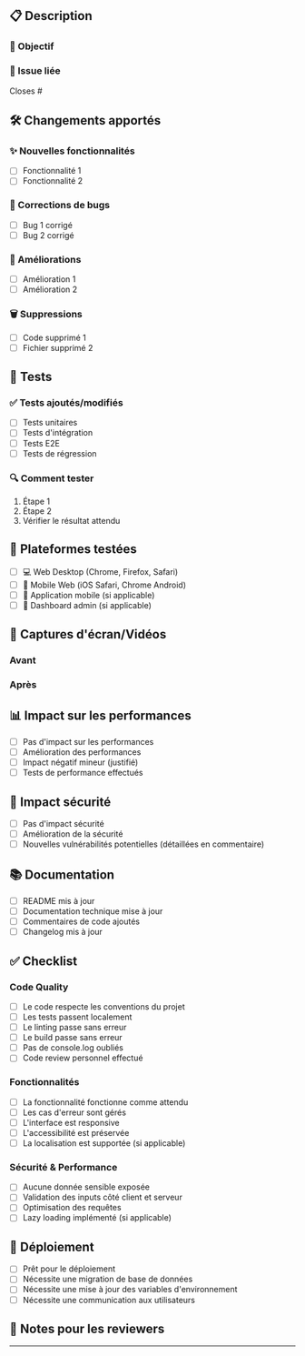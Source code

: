 ## 📋 Description

### 🎯 Objectif
<!-- Décrivez brièvement ce que fait cette PR -->

### 🔗 Issue liée
<!-- Référencez l'issue liée: Closes #123, Fixes #456, Resolves #789 -->
Closes #

## 🛠️ Changements apportés

### ✨ Nouvelles fonctionnalités
- [ ] Fonctionnalité 1
- [ ] Fonctionnalité 2

### 🐛 Corrections de bugs
- [ ] Bug 1 corrigé
- [ ] Bug 2 corrigé

### 🔄 Améliorations
- [ ] Amélioration 1
- [ ] Amélioration 2

### 🗑️ Suppressions
- [ ] Code supprimé 1
- [ ] Fichier supprimé 2

## 🧪 Tests

### ✅ Tests ajoutés/modifiés
- [ ] Tests unitaires
- [ ] Tests d'intégration
- [ ] Tests E2E
- [ ] Tests de régression

### 🔍 Comment tester
1. Étape 1
2. Étape 2
3. Vérifier le résultat attendu

## 📱 Plateformes testées
- [ ] 💻 Web Desktop (Chrome, Firefox, Safari)
- [ ] 📱 Mobile Web (iOS Safari, Chrome Android)
- [ ] 📲 Application mobile (si applicable)
- [ ] 🔧 Dashboard admin (si applicable)

## 📸 Captures d'écran/Vidéos
<!-- Ajoutez des captures d'écran avant/après si applicable -->

### Avant
<!-- Image/GIF avant les changements -->

### Après
<!-- Image/GIF après les changements -->

## 📊 Impact sur les performances
- [ ] Pas d'impact sur les performances
- [ ] Amélioration des performances
- [ ] Impact négatif mineur (justifié)
- [ ] Tests de performance effectués

## 🔐 Impact sécurité
- [ ] Pas d'impact sécurité
- [ ] Amélioration de la sécurité
- [ ] Nouvelles vulnérabilités potentielles (détaillées en commentaire)

## 📚 Documentation
- [ ] README mis à jour
- [ ] Documentation technique mise à jour
- [ ] Commentaires de code ajoutés
- [ ] Changelog mis à jour

## ✅ Checklist

### Code Quality
- [ ] Le code respecte les conventions du projet
- [ ] Les tests passent localement
- [ ] Le linting passe sans erreur
- [ ] Le build passe sans erreur
- [ ] Pas de console.log oubliés
- [ ] Code review personnel effectué

### Fonctionnalités
- [ ] La fonctionnalité fonctionne comme attendu
- [ ] Les cas d'erreur sont gérés
- [ ] L'interface est responsive
- [ ] L'accessibilité est préservée
- [ ] La localisation est supportée (si applicable)

### Sécurité & Performance
- [ ] Aucune donnée sensible exposée
- [ ] Validation des inputs côté client et serveur
- [ ] Optimisation des requêtes
- [ ] Lazy loading implémenté (si applicable)

## 🚀 Déploiement
- [ ] Prêt pour le déploiement
- [ ] Nécessite une migration de base de données
- [ ] Nécessite une mise à jour des variables d'environnement
- [ ] Nécessite une communication aux utilisateurs

## 💬 Notes pour les reviewers
<!-- Ajoutez des notes spécifiques pour faciliter la review -->

---

<!-- 
🤖 Generated with [Same](https://same.new)
Co-Authored-By: Same <noreply@same.new>
-->